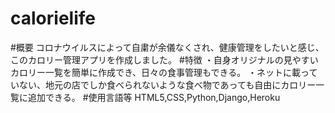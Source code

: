 # calorielife
#概要
コロナウイルスによって自粛が余儀なくされ、健康管理をしたいと感じ、このカロリー管理アプリを作成しました。
#特徴
・自身オリジナルの見やすいカロリー一覧を簡単に作成でき、日々の食事管理もできる。
・ネットに載っていない、地元の店でしか食べられないような食べ物であっても自由にカロリー一覧に追加できる。
#使用言語等
HTML5,CSS,Python,Django,Heroku
